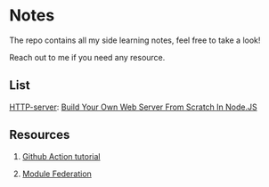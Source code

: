 # Notes
The repo contains all my side learning notes, feel free to take a look!

Reach out to me if you need any resource.

## List

[HTTP-server](./HTTP-server.md): [Build Your Own Web Server From Scratch In Node.JS](https://build-your-own.org/webserver/)

## Resources
1. [Github Action tutorial](https://www.youtube.com/watch?v=TLB5MY9BBa4)

2. [Module Federation](https://drive.google.com/file/d/1CYW2lLYIMwuh4z-aiGfIbmw58Hd4g5kV/view?usp=drive_link)